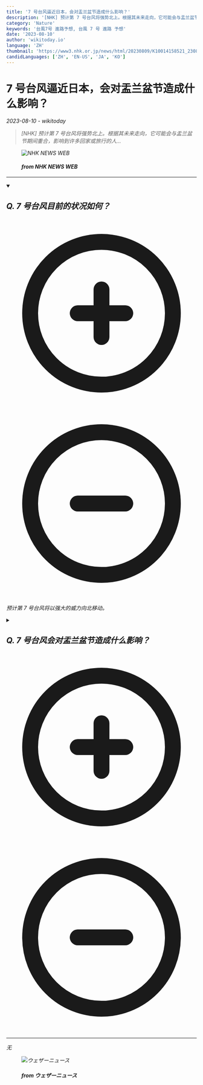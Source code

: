 ```yaml
---
title: '7 号台风逼近日本，会对盂兰盆节造成什么影响？'
description: '[NHK] 预计第 7 号台风将强势北上。根据其未来走向，它可能会与盂兰盆节期间重合，影响到许多回家或旅行的人...'
category: 'Nature'
keywords: '台風7号 進路予想, 台風 7 号 進路 予想'
date: '2023-08-10'
author: 'wikitoday.io'
language: 'ZH'
thumbnail: 'https://www3.nhk.or.jp/news/html/20230809/K10014158521_2308091844_0809185014_01_02.jpg'
candidLanguages: ['ZH', 'EN-US', 'JA', 'KO']
---
```


# 7 号台风逼近日本，会对盂兰盆节造成什么影响？

<p class="datetime"><em>2023-08-10 - wikitoday<em></p>

<blockquote class="quote-container dark">
  <p class="quote-text dark">
    [NHK] 预计第 7 号台风将强势北上。根据其未来走向，它可能会与盂兰盆节期间重合，影响到许多回家或旅行的人...
  </p>
</blockquote>


<figure class=image-container>
    <img src="https://www3.nhk.or.jp/news/html/20230809/K10014158521_2308091844_0809185014_01_02.jpg" alt="NHK NEWS WEB" />
    <figcaption>
        <h4> from NHK NEWS WEB</h4>
    </figcaption>
</figure>


<hr class="article-hr" />


<div class="faq">

<details class="group" open>
  <summary class="summary">
    <h2><b>Q. 7 号台风目前的状况如何？</b></h2>
    <span class="icon-container">
      <svg xmlns="http://www.w3.org/2000/svg" class="icon icon-closed" fill="none" viewBox="0 0 24 24" stroke="currentColor" stroke-width="2">
        <path stroke-linecap="round" stroke-linejoin="round" d="M12 9v3m0 0v3m0-3h3m-3 0H9m12 0a9 9 0 11-18 0 9 9 0 0118 0z" />
      </svg>
      <svg xmlns="http://www.w3.org/2000/svg" class="icon icon-open" fill="none" viewBox="0 0 24 24" stroke="currentColor" stroke-width="2">
        <path stroke-linecap="round" stroke-linejoin="round" d="M15 12H9m12 0a9 9 0 11-18 0 9 9 0 0118 0z" />
      </svg>
    </span>    
  </summary>
  <p>预计第 7 号台风将以强大的威力向北移动。</p>
</details>

<details class="group" >
  <summary class="summary">
    <h2><b>Q. 7 号台风会对盂兰盆节造成什么影响？</b></h2>
    <span class="icon-container">
      <svg xmlns="http://www.w3.org/2000/svg" class="icon icon-closed" fill="none" viewBox="0 0 24 24" stroke="currentColor" stroke-width="2">
        <path stroke-linecap="round" stroke-linejoin="round" d="M12 9v3m0 0v3m0-3h3m-3 0H9m12 0a9 9 0 11-18 0 9 9 0 0118 0z" />
      </svg>
      <svg xmlns="http://www.w3.org/2000/svg" class="icon icon-open" fill="none" viewBox="0 0 24 24" stroke="currentColor" stroke-width="2">
        <path stroke-linecap="round" stroke-linejoin="round" d="M15 12H9m12 0a9 9 0 11-18 0 9 9 0 0118 0z" />
      </svg>
    </span>    
  </summary>
  <p>根据台风未来的走向，7 号台风可能会与盂兰盆节期间重合，对许多回家或旅行的人造成影响。</p>
</details>

</div>


<hr class="article-hr" />

<div class="article-body">
无
</div>


<figure class=image-container>
    <img src="https://smtgvs.weathernews.jp/s/topics/img/202308/202308100105_top_img_A.jpg?1691619912" alt="ウェザーニュース" />
    <figcaption>
        <h4> from ウェザーニュース</h4>
    </figcaption>
</figure>


<div class="article-body">

</div>